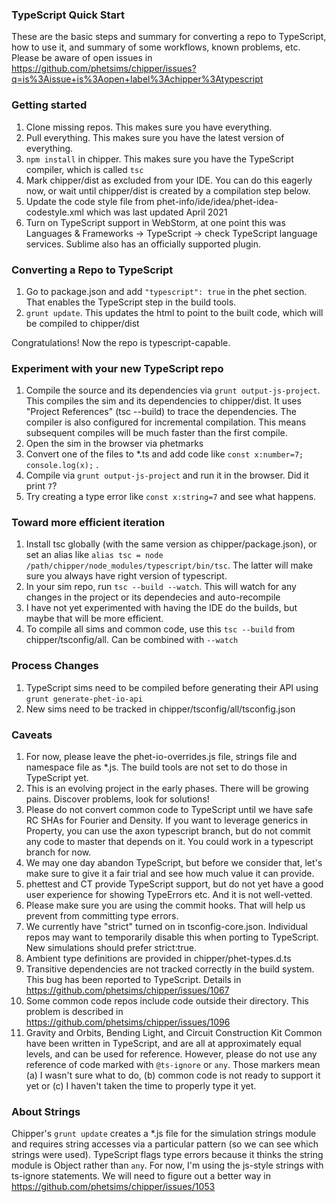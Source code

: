 ### TypeScript Quick Start

These are the basic steps and summary for converting a repo to TypeScript, how to use it, and summary of some workflows,
known problems, etc.
Please be aware of open issues in https://github.com/phetsims/chipper/issues?q=is%3Aissue+is%3Aopen+label%3Achipper%3Atypescript

### Getting started
1. Clone missing repos.  This makes sure you have everything.
2. Pull everything.  This makes sure you have the latest version of everything.
3. `npm install` in chipper. This makes sure you have the TypeScript compiler, which is called `tsc`
4. Mark chipper/dist as excluded from your IDE.  You can do this eagerly now, or wait until chipper/dist is created by a
compilation step below.
5. Update the code style file from phet-info/ide/idea/phet-idea-codestyle.xml which was last updated April 2021
6. Turn on TypeScript support in WebStorm, at one point this was  Languages & Frameworks -> TypeScript -> check TypeScript language services.
Sublime also has an officially supported plugin.

### Converting a Repo to TypeScript
1. Go to package.json and add `"typescript": true` in the phet section.  That enables the TypeScript step in the build tools.
2. `grunt update`.  This updates the html to point to the built code, which will be compiled to chipper/dist

Congratulations!  Now the repo is typescript-capable.

### Experiment with your new TypeScript repo
1. Compile the source and its dependencies via `grunt output-js-project`.  This compiles the sim and its dependencies to chipper/dist.
It uses "Project References" (tsc --build) to trace the dependencies.
The compiler is also configured for incremental compilation.  This means subsequent compiles will be much faster than the first compile.
2. Open the sim in the browser via phetmarks
3. Convert one of the files to *.ts and add code like `const x:number=7; console.log(x);` .
4. Compile via `grunt output-js-project` and run it in the browser.  Did it print `7`?
5. Try creating a type error like `const x:string=7` and see what happens.

### Toward more efficient iteration
1. Install tsc globally (with the same version as chipper/package.json), or set an alias like `alias tsc = node /path/chipper/node_modules/typescript/bin/tsc`.  The latter will make sure you always have right version of typescript.
2. In your sim repo, run `tsc --build --watch`.  This will watch for any changes in the project or its dependecies and auto-recompile
3. I have not yet experimented with having the IDE do the builds, but maybe that will be more efficient.
4. To compile all sims and common code, use this `tsc --build` from chipper/tsconfig/all. Can be combined with `--watch`

### Process Changes
1. TypeScript sims need to be compiled before generating their API using `grunt generate-phet-io-api`
2. New sims need to be tracked in chipper/tsconfig/all/tsconfig.json

### Caveats
1. For now, please leave the phet-io-overrides.js file, strings file and namespace file as *.js.  The build tools are not set to do those in TypeScript yet.
2. This is an evolving project in the early phases.  There will be growing pains. Discover problems, look for solutions!
3. Please do not convert common code to TypeScript until we have safe RC SHAs for Fourier and Density.  If you want to leverage generics in Property, you can use
the axon typescript branch, but do not commit any code to master that depends on it.  You could work in a typescript branch for now.
4. We may one day abandon TypeScript, but before we consider that, let's make sure to give it a fair trial and see how
much value it can provide.
5. phettest and CT provide TypeScript support, but do not yet have a good user experience for showing TypeErrors etc.
And it is not well-vetted.
6. Please make sure you are using the commit hooks.  That will help us prevent from committing type errors.
7. We currently have "strict" turned on in tsconfig-core.json. Individual repos may want to temporarily disable this when
porting to TypeScript. New simulations should prefer strict:true.
8. Ambient type definitions are provided in chipper/phet-types.d.ts
9. Transitive dependencies are not tracked correctly in the build system.  This bug has been reported to TypeScript. Details in https://github.com/phetsims/chipper/issues/1067
10. Some common code repos include code outside their directory.  This problem is described in https://github.com/phetsims/chipper/issues/1096
11. Gravity and Orbits, Bending Light, and Circuit Construction Kit Common have been written in TypeScript, and are all
at approximately equal levels, and can be used for reference. However, please do not use any reference of code marked with
`@ts-ignore` or `any`.  Those markers mean (a) I wasn't sure what to do, (b) common code is not ready to support it yet or (c) I haven't
taken the time to properly type it yet.

### About Strings
Chipper's `grunt update` creates a *.js file for the simulation strings module and requires string accesses via a particular
pattern (so we can see which strings were used).  TypeScript flags type errors because it thinks the string module is Object
rather than `any`.  For now, I'm using the js-style strings with ts-ignore statements.  We will need to figure out a better way
in https://github.com/phetsims/chipper/issues/1053